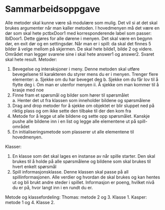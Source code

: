 # Sammarbeidsoppgave

Alle metoder skal kunne være så modulære som mulig. Det vil si at det skal brukes argumenter når man kaller metoden.
I hovedmenyen må det være en dør som skal hete pctbxDoor1 med korresponderende label som passer: lblDoor1. Dette gjøres for alle dørene i menyen. Det skal være en begynn dør, en exit dør og en settingsdør.
Når man er i spill: da skal det finnes 5 bilder å velge mellom på skjermen. De skal hete bilde1, bilde 2 og videre. Området man legger svarene sine i skal hete answer1 og answer2. Svaret skal hete result.
Metoder:
1.	Bevegelse og interaksjoner i meny. Denne metoden skal utføre bevegelsene til karakteren du styrer mens du er i menyen. Trenger flere elementer:
a.	Sjekke om du har beveget deg
b.	Sjekke om du får lov til å flytte deg
i.	Om man er utenfor menyen
ii.	Å sjekke om man kommer til å krasje med noe
2.	Finne fram et spørsmål og bilder som hører til spørsmålet	
a.	Henter det ut fra klassen som inneholder bildene og spørsmålene
3.	Drag and drop metoder for å sjekke om objektet er blir sluppet ned på riktig plass og om ikke sette den tilbake til der den kom fra
4.	Metode for å legge ut alle bildene og sette opp spørsmålet. Kanskje pushe alle bildene inn i en list og legge alle elementene ut på spill-området
5.	En initialiseringsmetode som plasserer ut alle elementene til hovedmenyen.



Klasser:
1.	En klasse som det skal lages en instanse av når spille starter. Den skal brukes til å holde på alle spørsmålene og bildene som skal brukes til hvert enkelt spørsmål
2.	Spill informasjonsklasse. Denne klassen skal passe på all spillinformasjonen. Alle verdier og hvordan de skal brukes og kan hentes ut og bli brukt andre steder i spillet. Informasjon er poeng, hvilket nivå du er på, hvor langt inn i en rundt du er.

Metode og klassefordeling:
Thomas: metode 2 og 3. Klasse 1.
Kasper: metode 1 og 4. Klasse 2.
